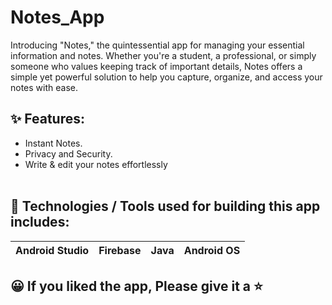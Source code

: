 # Notes_App
Introducing "Notes," the quintessential app for managing your essential information and notes. Whether you're a student, a professional, or simply someone who 
values keeping track of important details, Notes offers a simple yet powerful solution to help you capture, organize, and access your notes with ease.


## ✨ Features:
- Instant Notes.
- Privacy and Security.
- Write & edit your notes effortlessly
<br /><br />

## 📱 Technologies / Tools used for building this app includes:
| Android Studio | Firebase | Java | Android OS |      
| --- | --- | --- | --- |

## 😀 If you liked the app, Please give it a ⭐
